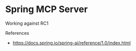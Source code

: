 
# Spring MCP Server 

Working against RC1


References
- https://docs.spring.io/spring-ai/reference/1.0/index.html

